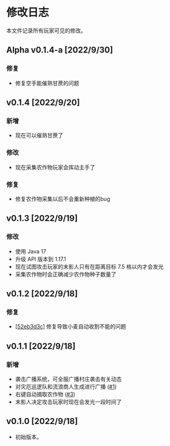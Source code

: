 # 修改日志

本文件记录所有玩家可见的修改。

## Alpha v0.1.4-a [2022/9/30]

### 修复

* 修复空手能催熟甘蔗的问题

## v0.1.4 [2022/9/20]

### 新增

* 现在可以催熟甘蔗了

### 修改

* 现在采集农作物玩家会挥动主手了

### 修复

* 修复农作物采集以后不会重新种植的bug

## v0.1.3 [2022/9/19]

### 修改

* 使用 Java 17
* 升级 API 版本到 1.17.1
* 现在试图攻击玩家的末影人只有在距离目标 7.5 格以内才会发光
* 采集农作物时会正确减少农作物种子数量了

## v0.1.2 [2022/9/18]

### 修复

* [[52eb3d3c](https://gitlab.com/WithLithum/enderassist/commits/52eb3d3c830171a3833728bbe7862523806c3981)] 修复导致小麦自动收割不能的问题

## v0.1.1 [2022/9/18]

### 新增

* 袭击广播系统，可全服广播村庄袭击有关动态
* 对灾厄巡逻队和流浪商人生成进行广播 ([#1](https://gitlab.com/WithLithum/enderassist/-/issues/1))
* 右键自动摘取农作物 ([#3](https://gitlab.com/WithLithum/enderassist/-/issues/3))
* 末影人决定攻击玩家时现在会发光一段时间了

## v0.1.0 [2022/9/18]

* 初始版本。
